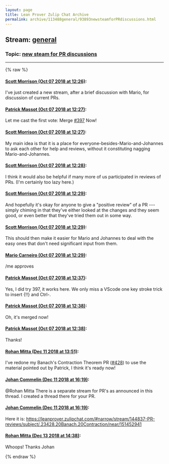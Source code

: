 ```yaml
---
layout: page
title: Lean Prover Zulip Chat Archive 
permalink: archive/113488general/93893newsteamforPRdiscussions.html
---
```


## Stream: [general](index.html)
### Topic: [new steam for PR discussions](93893newsteamforPRdiscussions.html)

---


{% raw %}
#### [ Scott Morrison (Oct 07 2018 at 12:26)](https://leanprover.zulipchat.com/#narrow/stream/113488-general/topic/new%20steam%20for%20PR%20discussions/near/135347475):
<p>I've just created a new stream, after a brief discussion with Mario, for discussion of current PRs.</p>

#### [ Patrick Massot (Oct 07 2018 at 12:27)](https://leanprover.zulipchat.com/#narrow/stream/113488-general/topic/new%20steam%20for%20PR%20discussions/near/135347484):
<p>Let me cast the first vote: Merge <a href="https://github.com/leanprover/mathlib/pull/397" target="_blank" title="https://github.com/leanprover/mathlib/pull/397">#397</a> Now!</p>

#### [ Scott Morrison (Oct 07 2018 at 12:27)](https://leanprover.zulipchat.com/#narrow/stream/113488-general/topic/new%20steam%20for%20PR%20discussions/near/135347486):
<p>My main idea is that it is a place for everyone-besides-Mario-and-Johannes to ask each other for help and reviews, without it constituting nagging Mario-and-Johannes.</p>

#### [ Scott Morrison (Oct 07 2018 at 12:28)](https://leanprover.zulipchat.com/#narrow/stream/113488-general/topic/new%20steam%20for%20PR%20discussions/near/135347540):
<p>I think it would also be helpful if many more of us participated in reviews of PRs. (I'm certainly too lazy here.)</p>

#### [ Scott Morrison (Oct 07 2018 at 12:29)](https://leanprover.zulipchat.com/#narrow/stream/113488-general/topic/new%20steam%20for%20PR%20discussions/near/135347550):
<p>And hopefully it's okay for anyone to give a "positive review" of a PR --- simply chiming in that they've either looked at the changes and they seem good, or even better that they've tried them out in some way.</p>

#### [ Scott Morrison (Oct 07 2018 at 12:29)](https://leanprover.zulipchat.com/#narrow/stream/113488-general/topic/new%20steam%20for%20PR%20discussions/near/135347551):
<p>This should then make it easier for Mario and Johannes to deal with the easy ones that don't need significant input from them.</p>

#### [ Mario Carneiro (Oct 07 2018 at 12:29)](https://leanprover.zulipchat.com/#narrow/stream/113488-general/topic/new%20steam%20for%20PR%20discussions/near/135347552):
<p>/me approves</p>

#### [ Patrick Massot (Oct 07 2018 at 12:37)](https://leanprover.zulipchat.com/#narrow/stream/113488-general/topic/new%20steam%20for%20PR%20discussions/near/135347823):
<p>Yes, I did try 397, it works here. We only miss a VScode one key stroke trick to insert {!!} and Ctrl-.</p>

#### [ Patrick Massot (Oct 07 2018 at 12:38)](https://leanprover.zulipchat.com/#narrow/stream/113488-general/topic/new%20steam%20for%20PR%20discussions/near/135347870):
<p>Oh, it's merged now!</p>

#### [ Patrick Massot (Oct 07 2018 at 12:38)](https://leanprover.zulipchat.com/#narrow/stream/113488-general/topic/new%20steam%20for%20PR%20discussions/near/135347871):
<p>Thanks!</p>

#### [ Rohan Mitta (Dec 11 2018 at 13:51)](https://leanprover.zulipchat.com/#narrow/stream/113488-general/topic/new%20steam%20for%20PR%20discussions/near/151443129):
<p>I've redone my Banach's Contraction Theorem PR (<a href="https://github.com/leanprover/mathlib/issues/428" target="_blank" title="https://github.com/leanprover/mathlib/issues/428">#428</a>) to use the material pointed out by Patrick, I think it's ready now!</p>

#### [ Johan Commelin (Dec 11 2018 at 16:19)](https://leanprover.zulipchat.com/#narrow/stream/113488-general/topic/new%20steam%20for%20PR%20discussions/near/151452979):
<p><span class="user-mention" data-user-id="120559">@Rohan Mitta</span> There is a separate stream for PR's as announced in this thread. I created a thread there for your PR.</p>

#### [ Johan Commelin (Dec 11 2018 at 16:19)](https://leanprover.zulipchat.com/#narrow/stream/113488-general/topic/new%20steam%20for%20PR%20discussions/near/151453001):
<p>Here it is: <a href="#narrow/stream/144837-PR-reviews/subject/.23428.20Banach.20Contraction/near/151452941" title="#narrow/stream/144837-PR-reviews/subject/.23428.20Banach.20Contraction/near/151452941">https://leanprover.zulipchat.com/#narrow/stream/144837-PR-reviews/subject/.23428.20Banach.20Contraction/near/151452941</a></p>

#### [ Rohan Mitta (Dec 13 2018 at 14:38)](https://leanprover.zulipchat.com/#narrow/stream/113488-general/topic/new%20steam%20for%20PR%20discussions/near/151606970):
<p>Whoops! Thanks Johan</p>


{% endraw %}
